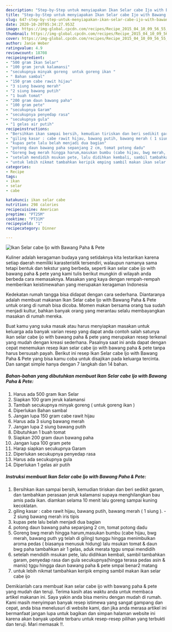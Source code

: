 ```yaml
---
description: "Step-by-Step untuk menyiapakan Ikan Selar cabe Ijo with Bawang Paha &amp;amp; Pete minggu ini"
title: "Step-by-Step untuk menyiapakan Ikan Selar cabe Ijo with Bawang Paha &amp;amp; Pete minggu ini"
slug: 647-step-by-step-untuk-menyiapakan-ikan-selar-cabe-ijo-with-bawang-paha-and-amp-pete-minggu-ini
date: 2020-10-20T05:34:27.953Z
image: https://img-global.cpcdn.com/recipes/Recipe_2015_04_10_09_56_55_805_8f87a942245d6ee07d90/751x532cq70/ikan-selar-cabe-ijo-with-bawang-paha-pete-foto-resep-utama.jpg
thumbnail: https://img-global.cpcdn.com/recipes/Recipe_2015_04_10_09_56_55_805_8f87a942245d6ee07d90/751x532cq70/ikan-selar-cabe-ijo-with-bawang-paha-pete-foto-resep-utama.jpg
cover: https://img-global.cpcdn.com/recipes/Recipe_2015_04_10_09_56_55_805_8f87a942245d6ee07d90/751x532cq70/ikan-selar-cabe-ijo-with-bawang-paha-pete-foto-resep-utama.jpg
author: Janie Weber
ratingvalue: 4.9
reviewcount: 18708
recipeingredient:
- "500 gram Ikan Selar"
- "100 gram jeruk kalamansi"
- "secukupnya minyak goreng  untuk goreng ikan "
- " Bahan sambal"
- "150 gram cabe rawit hijau"
- "3 siung bawang merah"
- "2 siung bawang putih"
- "1 buah tomat"
- "200 gram daun bawang paha"
- "100 gram pete"
- "secukupnya Garam"
- "secukupnya penyedap rasa"
- "secukupnya gula"
- "1 gelas air putih"
recipeinstructions:
- "Bersihkan ikan sampai bersih, kemudian tiriskan dan beri sedikit garam, dan tambahkan perasaan jeruk kalamansi supaya menghilangkan bau amis pada ikan. diamkan selama 10 menit lalu goreng sampai kuning kecoklatan."
- "giling kasar : cabe rawit hijau, bawang putih, bawang merah ( 1 siung ). 2 siung bawang merah iris tipis"
- "kupas pete lalu belah menjadi dua bagian"
- "potong daun bawang paha sepanjang 2 cm, tomat potong dadu"
- "Goreng bwg merah hingga harum,masukan bumbu (cabe hijau, bwg merah, bawang puth yg telah di giling) tunggu hingga menimbulkan aroma pedas ( biasanya menusuk hidung) lalu msukan tomat &amp; daun bwg paha tambahkan air 1 gelas, aduk merata tggu smpai mendidih"
- "setelah mendidih msukan pete, lalu didihkan kembali, sambil tambahkan garam, penyedap rasa dan gula secukupnya(hingga terasa pedas asin &amp; manis) tggu hingga daun bawang paha &amp; pete smpai benar2 matang"
- "untuk lebih nikmat tambahkan keripik emping sambil makan ikan selar cabe ijo"
categories:
- Recipe
tags:
- ikan
- selar
- cabe

katakunci: ikan selar cabe 
nutrition: 298 calories
recipecuisine: American
preptime: "PT25M"
cooktime: "PT31M"
recipeyield: "1"
recipecategory: Dinner

---
```



![Ikan Selar cabe Ijo with Bawang Paha &amp; Pete](https://img-global.cpcdn.com/recipes/Recipe_2015_04_10_09_56_55_805_8f87a942245d6ee07d90/751x532cq70/ikan-selar-cabe-ijo-with-bawang-paha-pete-foto-resep-utama.jpg)

Kuliner adalah keragaman budaya yang setidaknya kita lestarikan karena setiap daerah memiliki karasteristik tersendiri, walaupun namanya sama tetapi bentuk dan tekstur yang berbeda, seperti ikan selar cabe ijo with bawang paha &amp; pete yang kami tulis berikut mungkin di wilayah anda berbeda cara memasaknya. Masakan yang kaya dengan rempah-rempah memberikan keistimewahan yang merupakan keragaman Indonesia

Kedekatan rumah tangga bisa didapat dengan cara sederhana. Diantaranya adalah membuat makanan Ikan Selar cabe Ijo with Bawang Paha &amp; Pete untuk orang di rumah bisa dicoba. Momen makan bersama orang tua sudah menjadi kultur, bahkan banyak orang yang merantau selalu membayangkan masakan di rumah mereka.



Buat kamu yang suka masak atau harus menyiapkan masakan untuk keluarga ada banyak varian resep yang dapat anda contoh salah satunya ikan selar cabe ijo with bawang paha &amp; pete yang merupakan resep terkenal yang mudah dengan kreasi sederhana. Pasalnya saat ini anda dapat dengan cepat menemukan resep ikan selar cabe ijo with bawang paha &amp; pete tanpa harus bersusah payah.
Berikut ini resep Ikan Selar cabe Ijo with Bawang Paha &amp; Pete yang bisa kamu coba untuk disajikan pada keluarga tercinta. Dan sangat simple hanya dengan 7 langkah dan 14 bahan.


<!--inarticleads1-->

##### Bahan-bahan yang dibutuhkan membuat Ikan Selar cabe Ijo with Bawang Paha &amp; Pete:

1. Harus ada 500 gram Ikan Selar
1. Siapkan 100 gram jeruk kalamansi
1. Tambah secukupnya minyak goreng ( untuk goreng ikan )
1. Diperlukan  Bahan sambal
1. Jangan lupa 150 gram cabe rawit hijau
1. Harus ada 3 siung bawang merah
1. Jangan lupa 2 siung bawang putih
1. Dibutuhkan 1 buah tomat
1. Siapkan 200 gram daun bawang paha
1. Jangan lupa 100 gram pete
1. Harap siapkan secukupnya Garam
1. Diperlukan secukupnya penyedap rasa
1. Harus ada secukupnya gula
1. Diperlukan 1 gelas air putih




<!--inarticleads2-->

##### Instruksi membuat  Ikan Selar cabe Ijo with Bawang Paha &amp; Pete:

1. Bersihkan ikan sampai bersih, kemudian tiriskan dan beri sedikit garam, dan tambahkan perasaan jeruk kalamansi supaya menghilangkan bau amis pada ikan. diamkan selama 10 menit lalu goreng sampai kuning kecoklatan.
1. giling kasar : cabe rawit hijau, bawang putih, bawang merah ( 1 siung ). - 2 siung bawang merah iris tipis
1. kupas pete lalu belah menjadi dua bagian
1. potong daun bawang paha sepanjang 2 cm, tomat potong dadu
1. Goreng bwg merah hingga harum,masukan bumbu (cabe hijau, bwg merah, bawang puth yg telah di giling) tunggu hingga menimbulkan aroma pedas ( biasanya menusuk hidung) lalu msukan tomat &amp; daun bwg paha tambahkan air 1 gelas, aduk merata tggu smpai mendidih
1. setelah mendidih msukan pete, lalu didihkan kembali, sambil tambahkan garam, penyedap rasa dan gula secukupnya(hingga terasa pedas asin &amp; manis) tggu hingga daun bawang paha &amp; pete smpai benar2 matang
1. untuk lebih nikmat tambahkan keripik emping sambil makan ikan selar cabe ijo




Demikianlah cara membuat ikan selar cabe ijo with bawang paha &amp; pete yang mudah dan teruji. Terima kasih atas waktu anda untuk membaca artikel makanan ini. Saya yakin anda bisa meniru dengan mudah di rumah. Kami masih menyimpan banyak resep istimewa yang sangat gampang dan cepat, anda bisa menelusuri di website kami, dan jika anda merasa artikel ini bermanfaat jangan lupa untuk bagikan dan simpan halaman website ini karena akan banyak update terbaru untuk resep-resep pilihan yang terbukti dan teruji. Mari memasak !!. 
